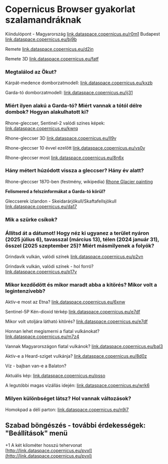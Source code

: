 # Copernicus Browser gyakorlat szalamandráknak

Kiindulópont - Magyarország [link.dataspace.copernicus.eu/r0m1](https://link.dataspace.copernicus.eu/r0m1)
Budapest [link.dataspace.copernicus.eu/bj9b](https://link.dataspace.copernicus.eu/bj9b)

Remete [link.dataspace.copernicus.eu/d2in](https://link.dataspace.copernicus.eu/d2in)

Remete 3D [link.dataspace.copernicus.eu/fatf](https://link.dataspace.copernicus.eu/fatf)

### Megtalálod az Ökut?

Kárpát-medence domborzatmodell: [link.dataspace.copernicus.eu/kxzb](https://link.dataspace.copernicus.eu/kxzb)

Garda-tó domborzatmodell: [link.dataspace.copernicus.eu/ij31](https://link.dataspace.copernicus.eu/ij31) 

### Miért ilyen alakú a Garda-tó? Miért vannak a tótól délre dombok? Hogyan alakulhatott ki?

Rhone-gleccser, Sentinel-2 valódi színes képek: [link.dataspace.copernicus.eu/kwrq](https://link.dataspace.copernicus.eu/kwrq)

Rhone-gleccser 3D [link.dataspace.copernicus.eu/ll9v](https://link.dataspace.copernicus.eu/ll9v)

Rhone-gleccser 10 évvel ezelőtt [link.dataspace.copernicus.eu/vs0v](https://link.dataspace.copernicus.eu/vs0v)

Rhone-gleccser most [link.dataspace.copernicus.eu/8n6x](https://link.dataspace.copernicus.eu/8n6x)

### Hány métert húzódott vissza a gleccser? Hány év alatt?

Rhone-gleccser 1870-ben (festmény, wikipedia) [Rhone Glacier painting](https://en.wikipedia.org/wiki/Rh%C3%B4ne_Glacier#/media/File:Johann_Heinrich_M%C3%BCller,_1825-1894_H21_Rhonegletscher.JPG)

**Felismered a felszínformákat a Garda-tó körül?**

Gleccserek izlandon - Skeidarárjökull/Skaftafellsjökull [link.dataspace.copernicus.eu/da17](https://link.dataspace.copernicus.eu/da17)

### Mik a szürke csíkok?

### Állítsd át a dátumot! Hogy néz ki ugyanez a terület nyáron (2025 július 6), tavasszal (március 13), télen (2024 január 31), ősszel (2025 szeptember 25)? Miért másmilyenek a folyók?

Grindavík vulkán, valódi színek [link.dataspace.copernicus.eu/p2vn](https://link.dataspace.copernicus.eu/p2vn)

Grindavík vulkán, valódi színek - hol forró? [link.dataspace.copernicus.eu/p17v](https://link.dataspace.copernicus.eu/p17v)

### Mikor kezdődött és mikor maradt abba a kitörés? Mikor volt a legintenzívebb?

Aktív-e most az Etna? [link.dataspace.copernicus.eu/6xnw](https://link.dataspace.copernicus.eu/6xnw)

Sentinel-5P Kén-dioxid térkép [link.dataspace.copernicus.eu/e7df](https://link.dataspace.copernicus.eu/e7df)

Mikor volt utoljára látható kitörés? [link.dataspace.copernicus.eu/e7df](https://link.dataspace.copernicus.eu/e7df)

Honnan lehet megismerni a fiatal vulkánokat? [link.dataspace.copernicus.eu/m7z4](https://link.dataspace.copernicus.eu/m7z4)

Vannak Magyarországon fiatal vulkánok? [link.dataspace.copernicus.eu/bal3](https://link.dataspace.copernicus.eu/bal3)

Aktív-e a Heard-sziget vulkánja? [link.dataspace.copernicus.eu/8d0z](https://link.dataspace.copernicus.eu/8d0z)

Víz - bajban van-e a Balaton?

Aktuális kép: [link.dataspace.copernicus.eu/psso](https://link.dataspace.copernicus.eu/psso)

A legutóbbi magas vízállás idején: [link.dataspace.copernicus.eu/wrk6](https://link.dataspace.copernicus.eu/wrk6)

### Milyen különbséget látsz? Hol vannak változások?

Homokpad a déli parton: [link.dataspace.copernicus.eu/n9i7](https://link.dataspace.copernicus.eu/n9i7)

## Szabad böngészés - további érdekességek: "Beállítások" menü

+1 A két kilométer hosszú tehervonat [http://link.dataspace.copernicus.eu/pvxl](http://link.dataspace.copernicus.eu/pvxl)
